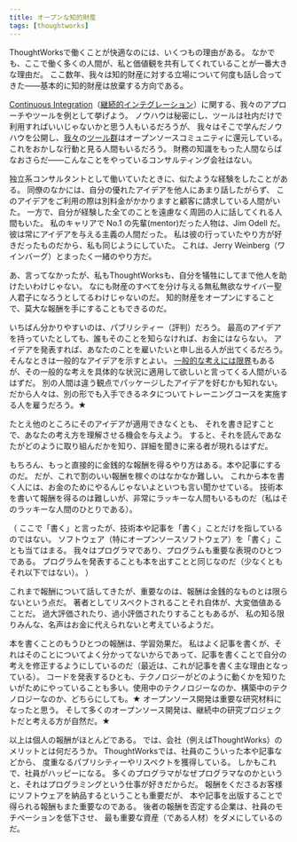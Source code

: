```yaml
---
title: オープンな知的財産
tags: [thoughtworks]
---
```


ThoughtWorksで働くことが快適なのには、いくつもの理由がある。
なかでも、ここで働く多くの人間が、私と価値観を共有してくれていることが一番大きな理由だ。
ここ数年、我々は知的財産に対する立場について何度も話し合ってきた——基本的に知的財産は放棄する方向である。

[Continuous Integration](https://martinfowler.com/articles/continuousIntegration.html)（[継続的インテグレーション](http://www.objectclub.jp/community/XP-jp/xp_relate/cont-j)）に関する、我々のアプローチやツールを例として挙げよう。
ノウハウは秘密にし、ツールは社内だけで利用すればいいじゃないかと思う人もいるだろうが、
我々はそこで学んだノウハウを公開し、[我々](http://cruisecontrol.sourceforge.net/)の[ツール群](http://ccnet.thoughtworks.com/)はオープンソースコミュニティに還元している。
これをおかしな行動と見る人間もいるだろう。
財務の知識をもった人間ならばなおさらだ——こんなことをやっているコンサルティング会社はない。

独立系コンサルタントとして働いていたときに、似たような経験をしたことがある。
同僚のなかには、自分の優れたアイデアを他人にあまり話したがらず、
このアイデアをご利用の際は別料金がかかりますと顧客に請求している人間がいた。
一方で、自分が経験した全てのことを遠慮なく周囲の人に話してくれる人間もいた。
私のキャリアで No.1 の先輩(mentor)だった人物は、Jim Odell だ。
彼は常にアイデアを与える主義の人間だった。
私は彼の行っていたやり方が好きだったものだから、私も同じようにしていた。
これは、Jerry Weinberg（ワインバーグ）とまったく一緒のやり方だ。


あ、言ってなかったが、私もThoughtWorksも、自分を犠牲にしてまで他人を助けたいわけじゃない。
なにも財産のすべてを分け与える無私無欲なサイバー聖人君子になろうとしてるわけじゃないのだ。
知的財産をオープンにすることで、莫大な報酬を手にすることもできるのだ。


いちばん分かりやすいのは、パブリシティー（評判）だろう。
最高のアイデアを持っていたとしても、誰もそのことを知らなければ、お金にはならない。
アイデアを発表すれば、あなたのことを雇いたいと申し出る人が出てくるだろう。
そんなときは一般的なアイデアを示すとよい。
[一般的な考えには限界](LimitationsOfGeneralAdvice)もあるが、その一般的な考えを具体的な状況に適用して欲しいと言ってくる人間がいるはずだ。
別の人間は違う観点でパッケージしたアイデアを好むかも知れない。だから人々は、別の形でも入手できるネタについてトレーニングコースを実施する人を雇うだろう。★


たとえ他のところにそのアイデアが適用できなくとも、
それを書き記すことで、あなたの考え方を理解させる機会を与えよう。
すると、それを読んであなたがどのように取り組んだかを知り、詳細を聞きに来る者が現れるはずだ。


もちろん、もっと直接的に金銭的な報酬を得るやり方はある。本や記事にするのだ。
だが、これで割のいい報酬を稼ぐのはなかなか難しい。
これから本を書く人には、お金のためにやるんじゃないよといつも言い聞かせている。
技術本を書いて報酬を得るのは難しいが、非常にラッキーな人間もいるものだ（私はそのラッキーな人間のひとりである）。


（
ここで「書く」と言ったが、技術本や記事を「書く」ことだけを指しているのではない。
ソフトウェア（特にオープンソースソフトウェア）を「書く」ことも当てはまる。
我々はプログラマであり、プログラムも重要な表現のひとつである。
プログラムを発表することも本を出すことと同じなのだ（少なくともそれ以下ではない）。
）


これまで報酬について話してきたが、重要なのは、報酬は金銭的なものとは限らないという点だ。
著者としてリスペクトされることそれ自体が、大変価値あることだ。
過大評価されたり、過小評価されたりすることもあるが、
私の知る限りみんな、名声はお金に代えられないと考えているようだ。


本を書くことのもうひとつの報酬は、学習効果だ。
私はよく記事を書くが、それはそのことについてよく分かってないからであって、記事を書くことで自分の考えを修正するようにしているのだ（最近は、これが記事を書く主な理由となっている）。
コードを発表するひとも、テクノロジーがどのように動くかを知りたいがためにやっていることも多い。使用中のテクノロジーなのか、構築中のテクノロジーなのか、どちらにしても。★
オープンソース開発は重要な研究材料になったと思う。
そして多くのオープンソース開発は、継続中の研究プロジェクトだと考える方が自然だ。★


以上は個人の報酬がほとんどである。
では、会社（例えばThoughtWorks）のメリットとは何だろうか。
ThoughtWorksでは、社員のこういった本や記事などから、
度重なるパブリシティーやリスペクトを獲得している。
しかもこれで、社員がハッピーになる。
多くのプログラマがなぜプログラマなのかというと、それはプログラミングという仕事が好きだからだ。
報酬をくださるお客様にソフトウェアを納品するということも重要だが、
本や記事を出版することで得られる報酬もまた重要なのである。
後者の報酬を否定する企業は、社員のモチベーションを低下させ、
最も重要な資産（である人材）をダメにしているのだ。

